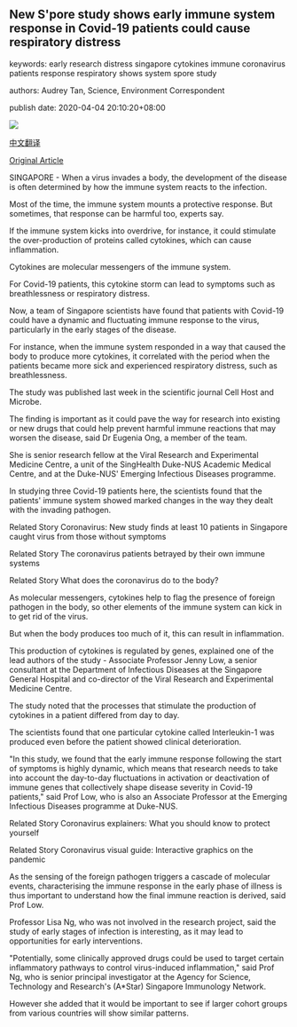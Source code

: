 ## New S'pore study shows early immune system response in Covid-19 patients could cause respiratory distress

keywords: early research distress singapore cytokines immune coronavirus patients response respiratory shows system spore study

authors: Audrey Tan, Science, Environment Correspondent

publish date: 2020-04-04 20:10:20+08:00

![](https://www.straitstimes.com/sites/default/files/styles/x_large/public/articles/2020/04/04/rk_singapore_medical_040420.jpg?itok=Ae7z5rV-)

[中文翻译](New%20S%27pore%20study%20shows%20early%20immune%20system%20response%20in%20Covid-19%20patients%20could%20cause%20respiratory%20distress_zh.md)

[Original Article](https://www.straitstimes.com/singapore/health/new-singapore-study-shows-early-immune-system-response-in-covid-19-patients-could)

SINGAPORE - When a virus invades a body, the development of the disease is often determined by how the immune system reacts to the infection.

Most of the time, the immune system mounts a protective response. But sometimes, that response can be harmful too, experts say.

If the immune system kicks into overdrive, for instance, it could stimulate the over-production of proteins called cytokines, which can cause inflammation.

Cytokines are molecular messengers of the immune system.

For Covid-19 patients, this cytokine storm can lead to symptoms such as breathlessness or respiratory distress.

Now, a team of Singapore scientists have found that patients with Covid-19 could have a dynamic and fluctuating immune response to the virus, particularly in the early stages of the disease.

For instance, when the immune system responded in a way that caused the body to produce more cytokines, it correlated with the period when the patients became more sick and experienced respiratory distress, such as breathlessness.

The study was published last week in the scientific journal Cell Host and Microbe.

The finding is important as it could pave the way for research into existing or new drugs that could help prevent harmful immune reactions that may worsen the disease, said Dr Eugenia Ong, a member of the team.

She is senior research fellow at the Viral Research and Experimental Medicine Centre, a unit of the SingHealth Duke-NUS Academic Medical Centre, and at the Duke-NUS' Emerging Infectious Diseases programme.

In studying three Covid-19 patients here, the scientists found that the patients' immune system showed marked changes in the way they dealt with the invading pathogen.

Related Story Coronavirus: New study finds at least 10 patients in Singapore caught virus from those without symptoms

Related Story The coronavirus patients betrayed by their own immune systems

Related Story What does the coronavirus do to the body?

As molecular messengers, cytokines help to flag the presence of foreign pathogen in the body, so other elements of the immune system can kick in to get rid of the virus.

But when the body produces too much of it, this can result in inflammation.

This production of cytokines is regulated by genes, explained one of the lead authors of the study - Associate Professor Jenny Low, a senior consultant at the Department of Infectious Diseases at the Singapore General Hospital and co-director of the Viral Research and Experimental Medicine Centre.

The study noted that the processes that stimulate the production of cytokines in a patient differed from day to day.

The scientists found that one particular cytokine called Interleukin-1 was produced even before the patient showed clinical deterioration.

"In this study, we found that the early immune response following the start of symptoms is highly dynamic, which means that research needs to take into account the day-to-day fluctuations in activation or deactivation of immune genes that collectively shape disease severity in Covid-19 patients," said Prof Low, who is also an Associate Professor at the Emerging Infectious Diseases programme at Duke-NUS.

Related Story Coronavirus explainers: What you should know to protect yourself

Related Story Coronavirus visual guide: Interactive graphics on the pandemic

As the sensing of the foreign pathogen triggers a cascade of molecular events, characterising the immune response in the early phase of illness is thus important to understand how the final immune reaction is derived, said Prof Low.

Professor Lisa Ng, who was not involved in the research project, said the study of early stages of infection is interesting, as it may lead to opportunities for early interventions.

"Potentially, some clinically approved drugs could be used to target certain inflammatory pathways to control virus-induced inflammation," said Prof Ng, who is senior principal investigator at the Agency for Science, Technology and Research's (A*Star) Singapore Immunology Network.

However she added that it would be important to see if larger cohort groups from various countries will show similar patterns.